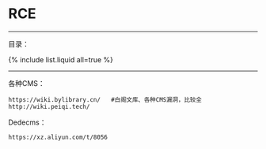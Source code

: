 #  RCE

---

目录：

{% include list.liquid all=true %}

---

各种CMS：

```
https://wiki.bylibrary.cn/   #白阁文库、各种CMS漏洞，比较全
http://wiki.peiqi.tech/
```

Dedecms：

```
https://xz.aliyun.com/t/8056
```

